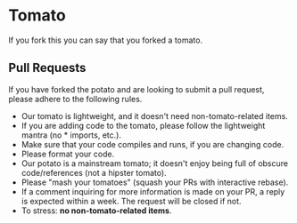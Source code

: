 Tomato
======

If you fork this you can say that you forked a tomato.

<!--
![tomato](http://i.imgur.com/dRnvRZZ.jpg)

Forking potatoes is an ancient and well-mannered tradition.

The potato first appeared in Peru about ten thousand years ago. The potato was an early food source, and likely a highly traded good in early South America. Having been traded for several thousand years, and enduring much artifical selection, the explorers of the sixteenth and seventeenth century brought the potato back to Europe, where the crop grew. Originally thought to be poisonous and evil, the crop didn't become a major food for another hundred years.

Following its introduction into China toward the end of the Ming dynasty in the seventeenth century, the potato immediately became a delicacy of the imperial family.

By the time potatoes were introduced into Europe, the fork was already prevalent. Hence, started the tradition of forking the potato.

A lack of equal rights for potatoes led to a disease spreading between them and endangered the tradition of forking the potato in Ireland. Fortunately, other areas of the world maintained their healthy, diverse potatoes, and so the tradition lives on.

You too can continue this tradition of forking potatoes in the modern age by clicking the button above labeled "fork."
-->
Pull Requests
-------------

If you have forked the potato and are looking to submit a pull request, please adhere to the following rules.

- Our tomato is lightweight, and it doesn't need non-tomato-related items.
- If you are adding code to the tomato, please follow the lightweight mantra (no * imports, etc.).
- Make sure that your code compiles and runs, if you are changing code.
- Please format your code.
- Our potato is a mainstream tomato; it doesn't enjoy being full of obscure code/references (not a hipster tomato).
- Please "mash your tomatoes" (squash your PRs with interactive rebase).
- If a comment inquiring for more information is made on your PR, a reply is expected within a week. The request will be closed if not.
- To stress: **no non-tomato-related items**.
